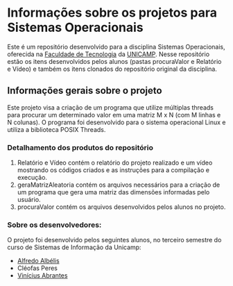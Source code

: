 # Informações sobre os projetos para Sistemas Operacionais
Este é um repositório desenvolvido para a disciplina Sistemas Operacionais, oferecida na [Faculdade de Tecnologia](http://www.ft.unicamp.br) da [UNICAMP](http://www.unicamp.br). Nesse repositório estão os itens desenvolvidos pelos alunos (pastas procuraValor e Relatório e Vídeo) e também os itens clonados do repositório original da disciplina.

## Informações gerais sobre o projeto
Este projeto visa a criação de um programa que utilize múltiplas threads para procurar um determinado valor em uma matriz M x N (com M linhas e N colunas). O programa foi desenvolvido para o sistema operacional Linux e utiliza a biblioteca POSIX Threads.

### Detalhamento dos produtos do repositório
  1. Relatório e Vídeo contém o relatório do projeto realizado e um vídeo mostrando os códigos criados e as instruções para a compilação e      execução.
  2. geraMatrizAleatoria contém os arquivos necessários para a criação de um programa que gera uma matriz das dimensões informadas pelo        usuário.
  3. procuraValor contém os arquivos desenvolvidos pelos alunos no projeto.

### Sobre os desenvolvedores:
O projeto foi desenvolvido pelos seguintes alunos, no terceiro semestre do curso de Sistemas de Informação da Unicamp:
- [Alfredo Albélis](https://github.com/AlfredoFilho)
- Cléofas Peres
- [Vinícius Abrantes](https://github.com/viniciusAbrantes)

